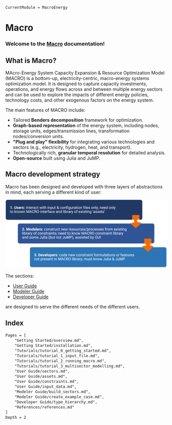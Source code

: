 ```@meta
CurrentModule = MacroEnergy
```

# Macro

### Welcome to the [Macro](https://github.com/macroenergy/MacroEnergy.jl.git) documentation!

## What is Macro?

MAcro-Energy System Capacity Expansion & Resource Optimization Model (MACRO) is a bottom-up, electricity-centric, macro-energy systems optimization model. It is designed to capture capacity investments, operations, and energy flows across and between multiple energy sectors and can be used to explore the impacts of different energy policies, technology costs, and other exogenous factors on the energy system. 

The main features of MACRO include:
- Tailored **Benders decomposition** framework for optimization.
- **Graph-based representation** of the energy system, including nodes, storage units, edges/transmission lines, transformation nodes/conversion units.
- **"Plug and play" flexibility** for integrating various technologies and sectors (e.g., electricity, hydrogen, heat, and transport).
- Technologically rich, **granular temporal resolution** for detailed analysis.
- **Open-source** built using Julia and JuMP.

## Macro development strategy

Macro has been designed and developed with three layers of abstractions in mind, each serving a different kind of user:

![Macro architecture](./images/macro_abstr_layers.png)

The sections:
- [User Guide](@ref)
- [Modeler Guide](@ref)
- [Developer Guide](@ref)

are designed to serve the different needs of the different users.

## Index

```@contents
Pages = [
    "Getting Started/overview.md",
    "Getting Started/installation.md",
    "Tutorials/tutorial_0_getting_started.md",
    "Tutorials/tutorial_1_input_file.md",
    "Tutorials/tutorial_2_running_macro.md",
    "Tutorials/tutorial_3_multisector_modelling.md",
    "User Guide/sectors.md",
    "User Guide/assets.md",
    "User Guide/constraints.md",
    "User Guide/input_data.md",
    "Modeler Guide/build_sectors.md",
    "Modeler Guide/create_example_case.md",
    "Developer Guide/type_hierarchy.md",
    "References/references.md"
]
Depth = 2
```

